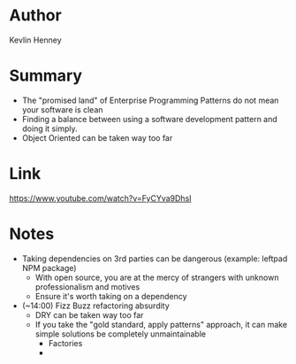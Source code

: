 # Author
Kevlin Henney

# Summary
* The "promised land" of Enterprise Programming Patterns do not mean your software is clean
* Finding a balance between using a software development pattern and doing it simply.
* Object Oriented can be taken way too far

# Link
https://www.youtube.com/watch?v=FyCYva9DhsI

# Notes
* Taking dependencies on 3rd parties can be dangerous (example: leftpad NPM package)
  * With open source, you are at the mercy of strangers with unknown professionalism and motives
  * Ensure it's worth taking on a dependency
* (~14:00) Fizz Buzz refactoring absurdity
  * DRY can be taken way too far
  * If you take the "gold standard, apply patterns" approach, it can make simple solutions be completely unmaintainable
    * Factories
    * 
